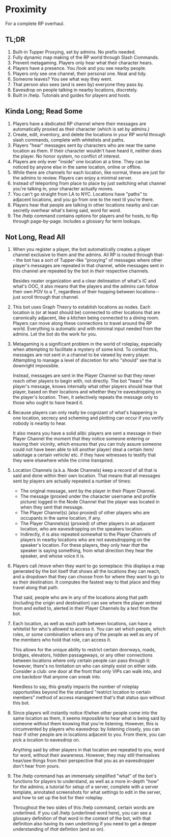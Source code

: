 # Proximity
For a complete RP overhaul.

## TL;DR
1. Built-in Tupper Proxying, set by admins. No prefix needed.
2. Fully dynamic map making of the RP world through Slash Commands.
3. Prevent metagaming. Players only hear what their character hears.
4. Players have a presence. You /look and you see nearby people.
5. Players only see one channel, their personal one. Neat and tidy.
6. Someone leaves? You see what way they went.
7. That person also sees (and is seen by) everyone they pass by.
8. Eavesdrop on people talking in nearby locations, discretely.
9. Built in /help. Tutorials and guides for players and hosts.

## Kinda Long; Read Some
1. Players have a dedicated RP channel where their messages are
automatically proxied as their character (which is set by admins.)
2. Create, edit, inventory, and delete the locations in your RP
world through slash commands, complete with whitelists and paths.
3. Players "hear" messages sent by characters who are near the same
location as them. If their character wouldn't have heard it, neither
does the player. No honor system, no conflict of interest.
4. Players are only ever "inside" one location at a time. They can
be noticed by anyone else in the same location, online or offline.
5. While there are channels for each location, like normal, these
are just for the admins to review. Players can enjoy a minimal server.
6. Instead of teleporting from place to place by just switching
what channel you're talking in, your character actually moves.
7. You can't go straight from LA to NYC. Locations have "paths"
to adjacent locations, and you go from one to the next til you're there.
8. Players hear that people are talking in other locations nearby
and can secretly overhear what's being said, word for word.
9. The /help command contains options for players and for hosts, to
flip through page-by-page. Includes a glossary for term lookups.

## Not Long, Read All
1. When you register a player, the bot automatically creates a player
channel exclusive to them and the admins. All RP is routed through
that-- the bot has a sort of Tupper-like "proxying" of messages where
other player's messages are repeated in that channel, while messages
sent in this channel are repeated by the bot in *their* respective
channels.

    Besides neater organization and a clear delineation of
what's IC and what's OOC, it also means that the players and the
admins can follow their own POV to a T, regardless of their hopping
between locations-- just scroll through that channel.

2. This bot uses Graph Theory to establish locations as nodes.
Each location is (or at least should be) connected to other locations
that are canonically adjacent, like a kitchen being connected to a
dining room. Players can move along these connections to travel
around the RP world. Everything is automatic and with minimal input
needed from the admins. Let the bot do the work for you.

3. Metagaming is a significant problem in the world of roleplay,
especially when attempting to facilitate a mystery of some kind.
To combat this, messages are not sent in a channel to be viewed by
every player. Attempting to manage a level of discretion for who
"should" see that is downright impossible.

    Instead, messages are sent in the Player Channel so that they
never reach other players to begin with, not directly. The bot
"hears" the player's message, knows internally what other players
should hear that player, based on their locations and whether
they're eavesdropping on the player's location. Then, it selectively
repeats the message only to those who ought to have heard it.

4. Because players can only really be cognizant of what's happening
in one location, secrecy and scheming and plotting can occur if
you verify nobody is nearby to hear.

    It also means you have a solid alibi: players are sent a message
in their Player Channel the moment that they notice someone entering
or leaving their vicinity, which ensures that you can truly assure
someone could not have been able to kill another player/ steal a
certain item/ sabotage a certain vehicle/ etc. if they have witnesses
to testify that they were elsewhere while the crime transpired.

5. Location Channels (a.k.a. Node Channels) keep a record of all
that is said and done within their own location. That means that
all messages sent by players are actually repeated a number of times:
    - The original message, sent by the player in their Player Channel.
    - The message (proxied under the character username and profile
        picture) logged in the Node Channel that the player was
        located in when they sent that message.
    - The Player Channel(s) (also proxied) of other players who
        are occupants in the same location, if any.
    - The Player Channels(s) (proxied) of other players in an
        adjacent location, who are eavesdropping on the speakers
        location.
    - Indirectly, it is also repeated somewhat to the Player Channels
        of players in nearby locations who are not eavesdropping on
        the speaker's location. For these players, they only hear
        *that* the speaker is saying something, from what direction
        they hear the speaker, and whose voice it is.

6. Players call /move when they want to go someplace: this displays
a map generated by the bot itself that shows all the locations they
can reach, and a dropdown that they can choose from for where they
want to go to as their destination. It computes the fastest way to
that place and they travel along that path.

    That said, people who are in any of the locations along that
path (including the origin and destination) can see where the player
entered from and exited to, alerted in their Player Channels by a
text from the bot.

7. Each location, as well as each path between locations, can have
a whitelist for who's allowed to access it. You can set which people,
which roles, or some combination where any of the people as well as
any of the members who hold that role, can access it.

    This allows for the unique ability to restrict certain doorways,
roads, bridges, elevators, hidden passageways, or any other connections
between locations where only certain people can pass through it:
however, there's no limitation on who can simply exist on either side.
Consider a club: one door at the front that only VIPs can walk into,
and one backdoor that anyone can sneak into.

    Needless to say, this greatly impacts the number of roleplay
opportunities beyond the the standard "restrict location to certain
members" method of access management that's that status quo without
this bot.

8. Since players will instantly notice if/when other people come
into the same location as them, it seems impossible to hear what
is being said by someone without them knowing that you're listening.
However, this is circumvented by players who eavesdrop: by listening
closely, you can hear if other people are in locations adjacent to
you. From there, you can pick a location to eavesdrop on.

    Anything said by other players in that location are repeated
to you, word for word, without their awareness. However, they may
still themselves hear/see things from their perspective that you
as an eavesdropper don't hear from yours.

9. The /help command has an immensely simplified "what" of the bot's
functions for players to understand, as well as a more in-depth
"how" for the admins; a tutorial for setup of a server, complete
with a server template, annotated screenshots for what settings to
edit in the server, and how to set up the bot for their roleplay.

    Throughout the two sides of this /help command, certain words
are underlined. If you call /help (underlined word here), you can
see a glossary definition of that word in the context of the bot,
with that definition also having its own underlining if you need
to get a deeper understanding of *that* defintion (and so on).
